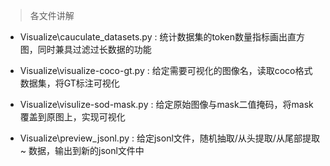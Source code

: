 > 各文件讲解

- Visualize\cauculate_datasets.py : 统计数据集的token数量指标画出直方图，同时兼具过滤过长数据的功能

- Visualize\visualize-coco-gt.py : 给定需要可视化的图像名，读取coco格式数据集，将GT标注可视化

- Visualize\visulize-sod-mask.py : 给定原始图像与mask二值掩码，将mask覆盖到原图上，实现可视化

- Visualize\preview_jsonl.py : 给定jsonl文件，随机抽取/从头提取/从尾部提取 ~ 数据，输出到新的jsonl文件中